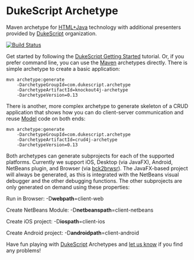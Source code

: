 DukeScript Archetype
=================

Maven archetype for [HTML+Java](http://html.java.net) technology with additional
presenters provided by [DukeScript](http://dukescript.com) organization.

[![Build Status](https://travis-ci.org/dukescript/maven-archetypes.svg?branch=master)](https://travis-ci.org/dukescript/maven-archetypes)

Get started by following the [DukeScript Getting Started](http://dukescript.com/getting_started.html) tutorial.
Or, if you prefer command line, you can use the [Maven](http://maven.org) archetypes directly. 
There is simple archetype to create a basic application:

```
mvn archetype:generate 
	-DarchetypeGroupId=com.dukescript.archetype
	-DarchetypeArtifactId=knockout4j-archetype 
	-DarchetypeVersion=0.13
```

There is another, more complex archetype to generate skeleton of a CRUD application that shows how you can do 
client-server communication and reuse [Model](http://bits.netbeans.org/html+java/1.1/net/java/html/json/Model.html)
code on both ends:

```
mvn archetype:generate 
	-DarchetypeGroupId=com.dukescript.archetype
	-DarchetypeArtifactId=crud4j-archetype 
	-DarchetypeVersion=0.13
```

Both archetypes can generate subprojects for each of the supported platforms. Currently we support 
iOS, Desktop (via JavaFX), Android, NetBeans plugin, and Browser (via [bck2brwsr](http://bck2brwsr.apidesign.org)). 
The JavaFX-based project will always be generated, as this is integrated with the 
NetBeans visual debugger and the other debugging functions. The other subprojects are only 
generated on demand using these properties:

Run in Browser: -D**webpath**=client-web

Create NetBeans Module: -D**netbeanspath**=client-netbeans

Create iOS project: -D**iospath**=client-ios

Create Android project: -D**androidpath**=client-android

Have fun playing with [DukeScript](http://dukescript.com) Archetypes and 
[let us know](mailto:info@eppleton.de) if you find any problems!
